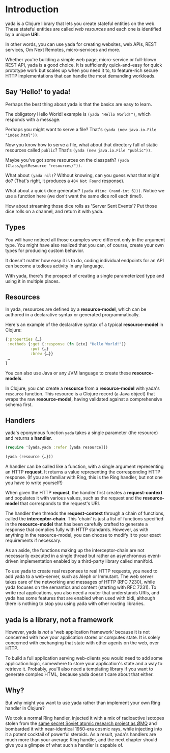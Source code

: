 # Introduction

yada is a Clojure library that lets you create stateful entities on the web. These stateful entities are called _web resources_ and each one is identified by a unique __URI__.

In other words, you can use yada for creating websites, web APIs, REST services, Om Next Remotes, micro-services and more.

Whether you're building a simple web page, micro-service or full-blown REST API, yada is a good choice. It is sufficiently quick-and-easy for quick prototype work but scales up when you need it to, to feature-rich secure HTTP implementations that can handle the most demanding workloads.

## Say 'Hello!' to yada!

Perhaps the best thing about yada is that the basics are easy to learn.

The obligatory Hello World! example is `(yada "Hello World!")`, which responds with a message.

Perhaps you might want to serve a file? That's `(yada (new java.io.File "index.html"))`.

Now you know how to serve a file, what about that directory full of static resources called `public`? That's `(yada (new java.io.File "public"))`.

Maybe you've got some resources on the classpath? `(yada (Class/getResource "resources/"))`.

What about `(yada nil)`? Without knowing, can you guess what that might do? (That's right, it produces a `404 Not Found` response).

What about a quick dice generator? `(yada #(inc (rand-int 6)))`. Notice we use a function here (we don't want the same dice roll each time!).

How about streaming those dice rolls as 'Server Sent Events'? Put those dice rolls on a channel, and return it with yada.

## Types

You will have noticed all those examples were different only in the argument type. You might have also realized that you can, of course, create your own types for producing custom behavior.

It doesn't matter how easy it is to do, coding individual endpoints for an API can become a tedious activity in any language.

With yada, there's the prospect of creating a single parameterized type and using it in multiple places.

## Resources

In yada, resources are defined by a __resource-model__, which can be
authored in a declarative syntax or generated programmatically.

Here's an example of the declarative syntax of a typical
__resource-model__ in Clojure:

```clojure
{:properties {…}
 :methods {:get {:response (fn [ctx] "Hello World!")}
           :put {…}
           :brew {…}}
 …
}
```

You can also use Java or any JVM language to create these __resource-models__.

In Clojure, you can create a __resource__ from a __resource-model__ with yada's `resource` function. This resource is a Clojure record (a Java object) that wraps the raw __resource-model__, having validated against a comprehensive schema first.

## Handlers

yada's eponymous function `yada` takes a single parameter (the resource) and returns a __handler__.

```clojure
(require '[yada.yada :refer [yada resource]])

(yada (resource {…}))
```

A handler can be called like a function, with a single argument representing an HTTP __request__. It returns a value representing the corresponding HTTP response. (If you are familiar with Ring, this is the Ring handler, but not one you have to write yourself!)

When given the HTTP __request__, the handler first creates a __request-context__ and populates it with various values, such as the request and the __resource-model__ that corresponds to the request's URI.

The handler then threads the __request-context__ through a chain of functions, called the __interceptor-chain__. This 'chain' is just a list of functions specified in the __resource-model__ that has been carefully crafted to generate a response that complies fully with HTTP standards. However, as with anything in the resource-model, you can choose to modify it to your exact requirements if necessary.

As an aside, the functions making up the interceptor-chain are not necessarily executed in a single thread but rather an asynchronous event-driven implementation enabled by a third-party library called manifold.

To use yada to create real responses to real HTTP requests, you need to add yada to a web-server, such as Aleph or Immutant. The web server takes care of the networking and messages of HTTP (RFC 7230), while yada focuses on the semantics and content (starting with RFC 7231). To write real applications, you also need a router that understands URIs, and yada has some features that are enabled when used with bidi, although there is nothing to stop you using yada with other routing libraries.

## yada is a library, not a framework

However, yada is _not_ a 'web application framework' because it is not concerned with how your application stores or computes state. It is solely concerned with exchanging that state with other agents on the web, over HTTP.

To build a full application serving web-clients you would need to add some application logic, somewhere to store your application's state and a way to retrieve it. Probably, you'll also need a templating library if you want to generate complex HTML, because yada doesn't care about that either.

## Why?

But why might you want to use yada rather than implement your own Ring handler in Clojure?

We took a normal Ring handler, injected it with a mix of radioactive isotopes stolen from the [same secret Soviet atomic research project as ØMQ](http://zguide.zeromq.org/page:all) and bombarded it with near-identical 1950-era cosmic rays, while injecting into it a potent cocktail of powerful steroids. As a result, yada's handlers are much more than your average Ring handler, and the next chapter should give you a glimpse of what such a handler is capable of.
